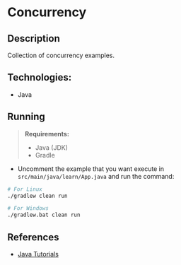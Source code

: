 # Concurrency
## Description
Collection of concurrency examples.

## Technologies:
- Java

## Running
> **Requirements:** 
> - Java (JDK)
> - Gradle

- Uncomment the example that you want execute in `src/main/java/learn/App.java` and run the command:
```bash
# For Linux
./gradlew clean run

# For Windows
./gradlew.bat clean run
```

## References
- [Java Tutorials](https://docs.oracle.com/javase/tutorial/essential/concurrency/index.html)
